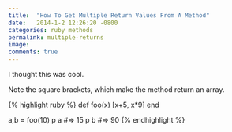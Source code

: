 ```yaml
---
title:  "How To Get Multiple Return Values From A Method"
date:   2014-1-2 12:26:20 -0800
categories: ruby methods
permalink: multiple-returns
image: 
comments: true
---
```

I thought this was cool.

Note the square brackets, which make the method return an array.

{% highlight ruby %}
def foo(x)
   [x+5, x*9]
end

a,b = foo(10)
p a #=> 15
p b #=> 90
{% endhighlight %}